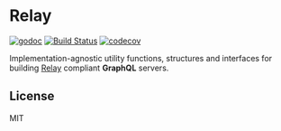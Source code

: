 # Relay

[![godoc](https://img.shields.io/badge/godoc-reference-blue.svg)](https://godoc.org/github.com/oreqizer/go-relay)
[![Build Status](https://travis-ci.org/oreqizer/go-relay.svg?branch=master)](https://travis-ci.org/oreqizer/go-relay)
[![codecov](https://codecov.io/gh/oreqizer/go-relay/branch/master/graph/badge.svg)](https://codecov.io/gh/oreqizer/go-relay)

Implementation-agnostic utility functions, structures and interfaces for building [Relay](https://facebook.github.io/relay/docs/en/graphql-server-specification.html) compliant **GraphQL** servers.

## License

MIT
